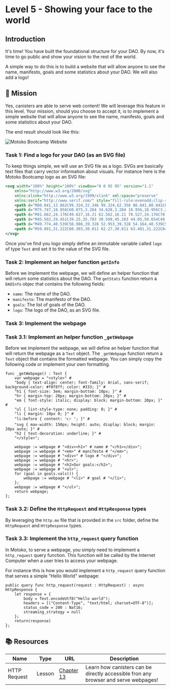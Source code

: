 # Level 5 - Showing your face to the world
## Introduction
It's time! 
You have built the foundational structure for your DAO.
By now, it's time to go public and show your vision to the rest of the world. 

A simple way to do this is to build a website that will allow anyone to see the name, manifesto, goals and some statistics about your DAO. We will also add a logo!
## 🎯 Mission

Yes, canisters are able to serve web content! We will leverage this feature in this level. Your mission, should you choose to accept it, is to implement a simple website that will allow anyone to see the name, manifesto, goals and some statistics about your DAO.

The end result should look like this:

![Motoko Bootcamp Website](https://raw.githubusercontent.com/motoko-bootcamp/dao-adventure/main/levels/assets/level_5/webpage_mbc.png)

### Task 1: Find a logo for your DAO (as an SVG file)
To keep things simple, we will use an SVG file as a logo. SVGs are basically text files that carry vector information about visuals.
For instance here is the Motoko Bootcamp logo as an SVG file:

```svg
<svg width="100%" height="100%" viewBox="0 0 95 95" version="1.1"
    xmlns="http://www.w3.org/2000/svg"
    xmlns:xlink="http://www.w3.org/1999/xlink" xml:space="preserve"
    xmlns:serif="http://www.serif.com/" style="fill-rule:evenodd;clip-rule:evenodd;stroke-linejoin:round;stroke-miterlimit:2;">
    <path d="M80.841,13.862C99.324,32.346 99.324,62.358 80.841,80.841C62.358,99.324 32.346,99.324 13.862,80.841C-4.621,62.358 -4.621,32.346 13.862,13.862C32.346,-4.621 62.358,-4.621 80.841,13.862Z" style="fill:#0a0c18;"/>
    <path d="M75.747,18.956C60.075,3.284 34.628,3.284 18.956,18.956C3.284,34.628 3.284,60.075 18.956,75.747C34.628,91.419 60.075,91.419 75.747,75.747C91.419,60.075 91.419,34.628 75.747,18.956Z" style="fill:#fae84e;"/>
    <path d="M41.662,24.176C49.627,16.21 62.562,16.21 70.527,24.176C78.493,32.142 78.493,45.076 70.527,53.042L48.571,74.998C47.324,76.245 45.414,76.542 43.847,75.733C42.281,74.923 41.418,73.193 41.714,71.455L41.715,71.449C41.956,70.034 41.358,68.607 40.182,67.785C39.005,66.963 37.459,66.893 36.213,67.606L29.799,71.278C27.97,72.325 25.666,72.018 24.176,70.527C22.686,69.037 22.378,66.734 23.425,64.905L27.076,58.528C27.789,57.281 27.718,55.733 26.892,54.558C26.066,53.382 24.634,52.79 23.219,53.039L23.211,53.04C21.471,53.346 19.734,52.488 18.919,50.921C18.104,49.354 18.399,47.439 19.648,46.19L41.662,24.176Z" style="fill:#0a0c18;"/>
    <path d="M45.502,29.451C39.25,35.703 38.599,45.203 44.05,50.654C49.5,56.104 59.001,55.454 65.253,49.202C71.505,42.95 72.156,33.449 66.705,27.998C61.255,22.548 51.754,23.199 45.502,29.451Z" style="fill:#fff;"/>
    <path d="M49.774,40.539C50.986,39.328 52.953,39.328 54.164,40.539C55.375,41.751 55.375,43.718 54.164,44.929C52.953,46.141 50.986,46.141 49.774,44.929C48.563,43.718 48.563,41.751 49.774,40.539Z" style="fill:#0a0c18;"/>
    <path d="M59.091,31.222C60.303,30.011 62.27,30.011 63.481,31.222C64.692,32.434 64.692,34.401 63.481,35.612C62.27,36.824 60.303,36.824 59.091,35.612C57.88,34.401 57.88,32.434 59.091,31.222Z" style="fill:#0a0c18;"/>
</svg>
```

Once you've find you logo simply define an immutable variable called `logo` of type `Text` and set it to the value of the SVG file.

### Task 2: Implement an helper function `getInfo`

Before we implement the webpage, we will define an helper function that will return some statistics about the DAO. The `getStats` function return a `DAOInfo` objec that contains the following fields:

- `name`: The name of the DAO.
- `manifesto`: The manifesto of the DAO.
- `goals`: The list of goals of the DAO.
- `logo`: The logo of the DAO, as an SVG file.

### Task 3: Implement the webpage

### Task 3.1: Implement an helper function `_getWebpage`

Before we implement the webpage, we will define an helper function that will return the webpage as a `Text` object. The `_getWebpage` function return a `Text` object that contains the formatted webpage. You can simply copy the following code or implement your own formatting.

```motoko
func _getWebpage() : Text {
    var webpage = "<style>" #
    "body { text-align: center; font-family: Arial, sans-serif; background-color: #f0f8ff; color: #333; }" #
    "h1 { font-size: 3em; margin-bottom: 10px; }" #
    "hr { margin-top: 20px; margin-bottom: 20px; }" #
    "em { font-style: italic; display: block; margin-bottom: 20px; }" #
    "ul { list-style-type: none; padding: 0; }" #
    "li { margin: 10px 0; }" #
    "li:before { content: '👉 '; }" #
    "svg { max-width: 150px; height: auto; display: block; margin: 20px auto; }" #
    "h2 { text-decoration: underline; }" #
    "</style>";

    webpage := webpage # "<div><h1>" # name # "</h1></div>";
    webpage := webpage # "<em>" # manifesto # "</em>";
    webpage := webpage # "<div>" # logo # "</div>";
    webpage := webpage # "<hr>";
    webpage := webpage # "<h2>Our goals:</h2>";
    webpage := webpage # "<ul>";
    for (goal in goals.vals()) {
        webpage := webpage # "<li>" # goal # "</li>";
    };
    webpage := webpage # "</ul>";
    return webpage;
};
```

### Task 3.2: Define the `HttpRequest` and `HttpResponse` types
By leveraging the `http.mo` file that is provided in the `src` folder, define the `HttpRequest` and `HttpResponse` types.

### Task 3.3: Implement the `http_request` query function

In Motoko, to serve a webpage, you simply need to implement a `http_request` query function. This function will be called by the Internet Computer when a user tries to access your webpage.

For instance this is how you would implement a `http_request` query function that serves a simple "Hello World" webpage:

```motoko
public query func http_request(request : HttpRequest) : async HttpResponse {
    let response = {
        body = Text.encodeUtf8("Hello world");
        headers = [("Content-Type", "text/html; charset=UTF-8")];
        status_code = 200 : Nat16;
        streaming_strategy = null
    };
    return(response)
};
```

## 📚 Resources
| Name | Type | URL | Description |
| ---- | ---- | --- | ----------- |
| HTTP Request | Lesson | [Chapter 13](https://github.com/motoko-bootcamp/dao-adventure/blob/main/lessons/chapter-13/CHAPTER-13.MD) | Learn how canisters can be directly accessible fron any browser and serve webpages! |